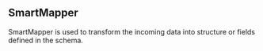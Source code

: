 ## SmartMapper
SmartMapper is used to transform the incoming data into structure or fields defined in the schema.

